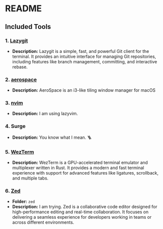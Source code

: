 # README

## Included Tools

### 1. **[Lazygit](https://github.com/jesseduffield/lazygit)**
   - **Description:** Lazygit is a simple, fast, and powerful Git client for the terminal. It provides an intuitive interface for managing Git repositories, including features like branch management, committing, and interactive rebase.

### 2. **[aerospace](https://github.com/nikitabobko/AeroSpace)**
   - **Description:** AeroSpace is an i3-like tiling window manager for macOS

### 3. **[nvim](https://www.lazyvim.org/)**
   - **Description:** I am using lazyvim.

### 4. **Surge**
   - **Description:** You know what I mean. 🪜

### 5. **[WezTerm](https://wezfurlong.org/wezterm/)**
   - **Description:** WezTerm is a GPU-accelerated terminal emulator and multiplexer written in Rust. It provides a modern and fast terminal experience with support for advanced features like ligatures, scrollback, and multiple tabs.

### 6. **[Zed](https://zed.dev/)**
   - **Folder:** `zed`
   - **Description:** I am trying. Zed is a collaborative code editor designed for high-performance editing and real-time collaboration. It focuses on delivering a seamless experience for developers working in teams or across different environments.

